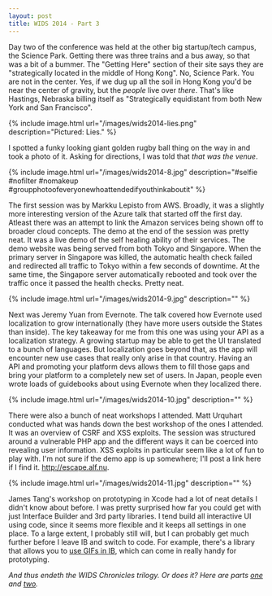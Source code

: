 ```yaml
---
layout: post
title: WIDS 2014 - Part 3
---
```


Day two of the conference was held at the other big startup/tech campus, the Science Park. Getting there was three trains and a bus away, so that was a bit of a bummer. The "Getting Here" section of their site says they are "strategically located in the middle of Hong Kong". No, Science Park. You are not in the center. Yes, if we dug up all the soil in Hong Kong you'd be near the center of gravity, but the *people* live over *there*. That's like Hastings, Nebraska billing itself as "Strategically equidistant from both New York and San Francisco".

{% include image.html 	url="/images/wids2014-lies.png" description="Pictured: Lies." %}

I spotted a funky looking giant golden rugby ball thing on the way in and took a photo of it. Asking for directions, I was told that *that was the venue*.

{% include image.html 	url="/images/wids2014-8.jpg" description="#selfie #nofilter #nomakeup #groupphotoofeveryonewhoattendedifyouthinkaboutit" %}

The first session was by Markku Lepisto from AWS. Broadly, it was a slightly more interesting version of the Azure talk that started off the first day. Atleast there was an attempt to link the Amazon services being shown off to broader cloud concepts. The demo at the end of the session was pretty neat. It was a live demo of the self healing ability of their services. The demo website was being served from both Tokyo and Singapore. When the primary server in Singapore was killed, the automatic health check failed and redirected all traffic to Tokyo within a few seconds of downtime. At the same time, the Singapore server automatically rebooted and took over the traffic once it passed the health checks. Pretty neat.

{% include image.html 	url="/images/wids2014-9.jpg" description="" %}

Next was Jeremy Yuan from Evernote. The talk covered how Evernote used localization to grow internationally (they have more users outside the States than inside). The key takeaway for me from this one was using your API as a localization strategy. A growing startup may be able to get the UI translated to a bunch of languages. But localization goes beyond that, as the app will encounter new use cases that really only arise in that country. Having an API and promoting your platform devs allows them to fill those gaps and bring your platform to a completely new set of users. In Japan, people even wrote loads of guidebooks about using Evernote when they localized there.

{% include image.html 	url="/images/wids2014-10.jpg" description="" %}


There were also a bunch of neat workshops I attended. Matt Urquhart conducted what was hands down the best workshop of the ones I attended. It was an overview of CSRF and XSS exploits. The session was structured around a vulnerable PHP app and the different ways it can be coerced into revealing user information. XSS exploits in particular seem like a lot of fun to play with. I'm not sure if the demo app is up somewhere; I'll post a link here if I find it. http://escape.alf.nu.

{% include image.html 	url="/images/wids2014-11.jpg" description="" %}


James Tang's workshop on prototyping in Xcode had a lot of neat details I didn't know about before. I was pretty surprised how far you could get with just Interface Builder and 3rd party libraries. I tend build all interactive UI using code, since it seems more flexible and it keeps all settings in one place. To a large extent, I probably still will, but I can probably get much further before I leave IB and switch to code. For example, there's a library that allows you to [use GIFs in IB](https://github.com/jamztang/AnimatedGIFImageSerialization), which can come in really handy for prototyping.

*And thus endeth the WIDS Chronicles trilogy. Or does it?*
*Here are parts [one](/posts/wids2014-part1) and [two](/posts/wids2014-part2).*
